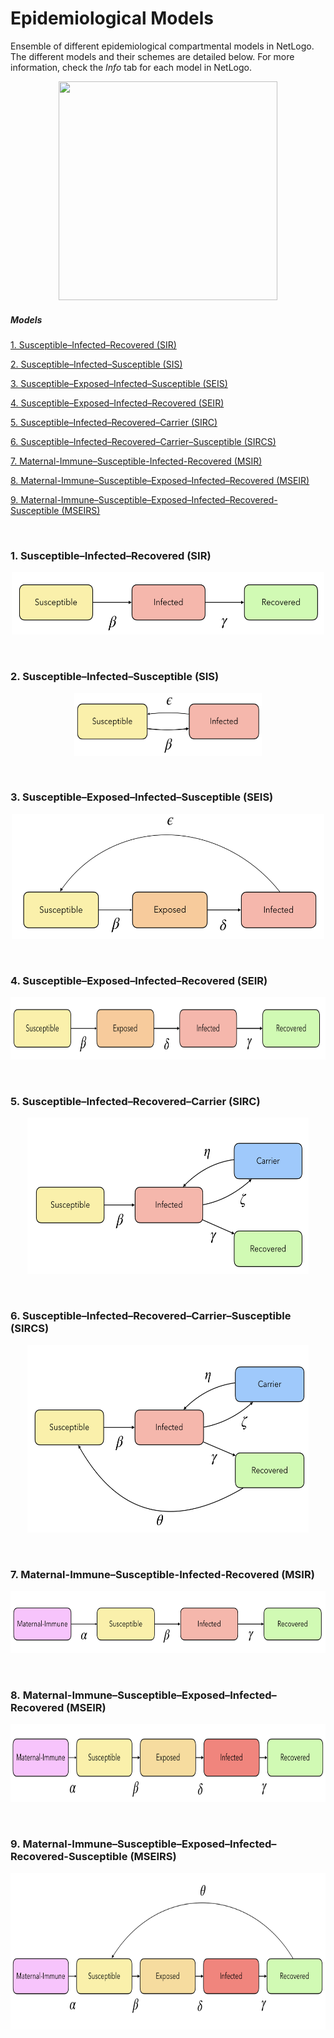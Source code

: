# Epidemiological Models

Ensemble of different epidemiological compartmental models in NetLogo. The different models and their schemes are detailed below. For more information, check the *Info* tab for each model in NetLogo.

<p align="center">
    <img width="350" height="350" src="images/model.gif">
</p>


##### Models

[1. Susceptible–Infected–Recovered (SIR)](#SIR)

[2. Susceptible–Infected–Susceptible (SIS)](#SIS)

[3. Susceptible–Exposed–Infected–Susceptible (SEIS)](#SEIS)

[4. Susceptible–Exposed–Infected–Recovered (SEIR)](#SEIR)

[5. Susceptible–Infected–Recovered–Carrier (SIRC)](#SIRC)

[6. Susceptible–Infected–Recovered–Carrier–Susceptible (SIRCS)](#SIRCS)

[7. Maternal-Immune–Susceptible-Infected-Recovered (MSIR)](#MSIR)

[8. Maternal-Immune–Susceptible–Exposed–Infected–Recovered (MSEIR)](#MSEIR)

[9. Maternal-Immune–Susceptible–Exposed–Infected–Recovered-Susceptible (MSEIRS)](#MSEIRS)



<br><a name="SIR"/>

### 1. Susceptible–Infected–Recovered (SIR)

<p align="center">
    <img width="500" height="100" src="images/SIR.jpg">
</p>

<br><a name="SIS"/>

### 2. Susceptible–Infected–Susceptible (SIS)

<p align="center">
    <img width="300" height="100" src="images/SIS.jpg">
</p>

<br><a name="SEIS"/>

### 3. Susceptible–Exposed–Infected–Susceptible (SEIS)

<p align="center">
    <img width="500" height="200" src="images/SEIS.jpg">
</p>

<br><a name="SEIR"/>

### 4. Susceptible–Exposed–Infected–Recovered (SEIR)

<p align="center">
    <img width="550" height="100" src="images/SEIR.jpg">
</p>

<br><a name="SIRC"/>

### 5. Susceptible–Infected–Recovered–Carrier (SIRC)

<p align="center">
    <img width="450" height="250" src="images/SIRC.jpg">
</p>

<br><a name="SIRCS"/>

### 6. Susceptible–Infected–Recovered–Carrier–Susceptible (SIRCS)

<p align="center">
    <img width="450" height="300" src="images/SIRCS.jpg">
</p>

<br><a name="MSIR"/>

### 7. Maternal-Immune–Susceptible-Infected-Recovered (MSIR)

<p align="center">
    <img width="600" height="100" src="images/MSIR.jpg">
</p>



<br><a name="MSEIR"/>

### 8. Maternal-Immune–Susceptible–Exposed–Infected–Recovered (MSEIR)

<p align="center">
    <img width="600" height="125" src="images/MSEIR.jpg">
</p>

<br><a name="MSEIRS"/>

### 9. Maternal-Immune–Susceptible–Exposed–Infected–Recovered-Susceptible (MSEIRS)

<p align="center">
    <img width="600" height="250" src="images/MSEIRS.jpg">
</p>


